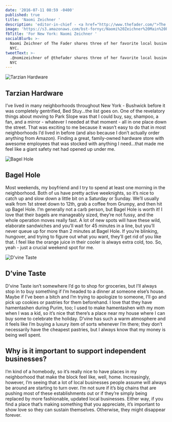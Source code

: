 ```yaml
---
date: '2016-07-11 08:59 -0400'
published: true
title: 'Naomi Zeichner '
description: 'editor-in-chief - <a href="http://www.thefader.com/">The Fader</a>'
image: 'https://s3.amazonaws.com/bst-fornyc/Naomi%20Zeichner%20Main%20Portrait.jpg'
fbTitle: 'For New York: Naomi Zeichner '
socialBlurb: >-
  Naomi Zeichner of The Fader shares three of her favorite local businesses in
  NYC.
tweetText: >-
  .@nomizeichner of @thefader shares three of her favorite local businesses in
  NYC
---
```

![Tarzian Hardware](https://s3.amazonaws.com/bst-fornyc/Naomi%20Zeichner%20Tarzian%20Hardware.jpg)

## Tarzian Hardware

I’ve lived in many neighborhoods throughout New York - Bushwick before it was completely gentrified, Bed Stuy...the list goes on. One of the revelatory things about moving to Park Slope was that I could buy, say, shampoo, a fan, and a mirror - whatever I needed at that moment - all in one place down the street. That was exciting to me because it wasn’t easy to do that in most neighborhoods I’d lived in before (and also because I don’t actually order anything from Amazon). Finding a great, family-owned hardware store with awesome employees that was stocked with anything I need...that made me feel like a giant safety net had opened up under me.

![Bagel Hole](https://s3.amazonaws.com/bst-fornyc/Naomi%20Zeichner%20Bagel%20Hole.jpg)

## Bagel Hole

Most weekends, my boyfriend and I try to spend at least one morning in the neighborhood. Both of us have pretty active weeknights, so it’s nice to catch up and slow down a little bit on a Saturday or Sunday. We’ll usually walk from 1st street down to 12th, grab a coffee from Grumpy, and then hit up Bagel Hole. I’m generally not a carb person, but Bagel Hole is worth it! I love that their bagels are manageably sized, they’re not fussy, and the whole operation moves really fast. A lot of new spots will have these wild, elaborate sandwiches and you’ll wait for 45 minutes in a line, but you’ll never queue up for more than 2 minutes at Bagel Hole. If you’re blinking, hungover, and trying to figure out what you want, they’ll get rid of you like that. I feel like the orange juice in their cooler is always extra cold, too. So, yeah - just a crucial weekend spot for me.

![D'vine Taste](https://s3.amazonaws.com/bst-fornyc/Naomi%20Zeichner%20D'Vine%20Taste%20Main.jpg)

## D’vine Taste   

D’vine Taste isn’t somewhere I’d go to shop for groceries, but I’ll always stop in to buy something if I’m headed to a dinner at someone else’s house. Maybe if I’ve been a bitch and I’m trying to apologize to someone, I’ll go and pick up cookies or pastries for them beforehand. I love that they have hamentashen during Purim, too; I used to make hamentashen with my mom when I was a kid, so it’s nice that there’s a place near my house where I can buy some to celebrate the holiday. D’vine has such a warm atmosphere and it feels like I’m buying a luxury item of sorts whenever I’m there; they don’t necessarily have the cheapest pastries, but I always know that my money is being well spent.  


## Why is it important to support independent businesses?

I’m kind of a homebody, so it’s really nice to have places in my neighborhood that make the block feel like, well, home. Increasingly, however, I’m seeing that a lot of local businesses people assume will always be around are starting to turn over. I’m not sure if it’s big chains that are pushing most of these establishments out or if they’re simply being replaced by more fashionable, updated local businesses. Either way, if you find a place that’s making something that you appreciate, it’s important to show love so they can sustain themselves. Otherwise, they might disappear forever.
